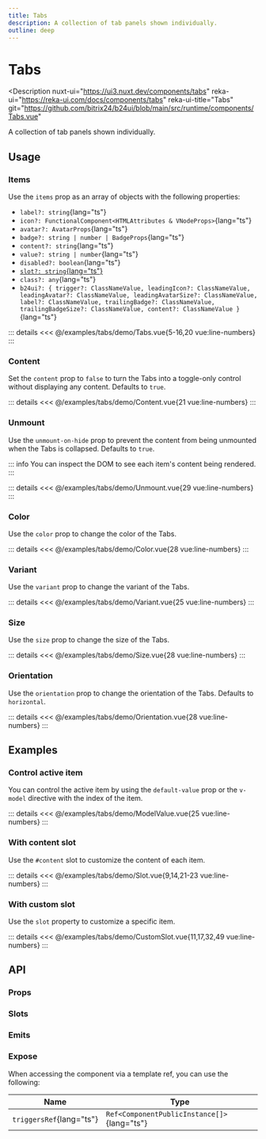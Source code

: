 ```yaml
---
title: Tabs
description: A collection of tab panels shown individually.
outline: deep
---
```

<script setup>
import TabsExample from '/examples/tabs/Tabs.vue';
import ContentExample from '/examples/tabs/Content.vue';
import UnmountExample from '/examples/tabs/Unmount.vue';
import ColorExample from '/examples/tabs/Color.vue';
import VariantExample from '/examples/tabs/Variant.vue';
import SizeExample from '/examples/tabs/Size.vue';
import OrientationExample from '/examples/tabs/Orientation.vue';
import ModelValueExample from '/examples/tabs/ModelValue.vue';
import SlotExample from '/examples/tabs/Slot.vue';
import CustomSlotExample from '/examples/tabs/CustomSlot.vue';
</script>
# Tabs

<Description
  nuxt-ui="https://ui3.nuxt.dev/components/tabs"
  reka-ui="https://reka-ui.com/docs/components/tabs"
  reka-ui-title="Tabs"
  git="https://github.com/bitrix24/b24ui/blob/main/src/runtime/components/Tabs.vue"
>
  A collection of tab panels shown individually.
</Description>

## Usage

### Items

Use the `items` prop as an array of objects with the following properties:

- `label?: string`{lang="ts"}
- `icon?: FunctionalComponent<HTMLAttributes & VNodeProps>`{lang="ts"}
- `avatar?: AvatarProps`{lang="ts"}
- `badge?: string | number | BadgeProps`{lang="ts"}
- `content?: string`{lang="ts"}
- `value?: string | number`{lang="ts"}
- `disabled?: boolean`{lang="ts"}
- [`slot?: string`{lang="ts"}](#with-custom-slot)
- `class?: any`{lang="ts"}
- `b24ui?: { trigger?: ClassNameValue, leadingIcon?: ClassNameValue, leadingAvatar?: ClassNameValue, leadingAvatarSize?: ClassNameValue, label?: ClassNameValue, trailingBadge?: ClassNameValue, trailingBadgeSize?: ClassNameValue, content?: ClassNameValue }`{lang="ts"}

<div class="lg:min-h-[160px]">
  <ClientOnly>
    <TabsExample />
  </ClientOnly>
</div>

::: details
<<< @/examples/tabs/demo/Tabs.vue{5-16,20 vue:line-numbers}
:::

### Content

Set the `content` prop to `false` to turn the Tabs into a toggle-only control without displaying any content. Defaults to `true`.

<div class="lg:min-h-[160px]">
  <ClientOnly>
    <ContentExample />
  </ClientOnly>
</div>

::: details
<<< @/examples/tabs/demo/Content.vue{21 vue:line-numbers}
:::

### Unmount

Use the `unmount-on-hide` prop to prevent the content from being unmounted when the Tabs is collapsed. Defaults to `true`.

::: info
You can inspect the DOM to see each item's content being rendered.
:::

<div class="lg:min-h-[275px]">
  <ClientOnly>
    <UnmountExample />
  </ClientOnly>
</div>

::: details
<<< @/examples/tabs/demo/Unmount.vue{29 vue:line-numbers}
:::

### Color

Use the `color` prop to change the color of the Tabs.

<div class="lg:min-h-[275px]">
  <ClientOnly>
    <ColorExample />
  </ClientOnly>
</div>

::: details
<<< @/examples/tabs/demo/Color.vue{28 vue:line-numbers}
:::

### Variant

Use the `variant` prop to change the variant of the Tabs.

<div class="lg:min-h-[275px]">
  <ClientOnly>
    <VariantExample />
  </ClientOnly>
</div>

::: details
<<< @/examples/tabs/demo/Variant.vue{25 vue:line-numbers}
:::

### Size

Use the `size` prop to change the size of the Tabs.

<div class="lg:min-h-[275px]">
  <ClientOnly>
    <SizeExample />
  </ClientOnly>
</div>

::: details
<<< @/examples/tabs/demo/Size.vue{28 vue:line-numbers}
:::

### Orientation

Use the `orientation` prop to change the orientation of the Tabs. Defaults to `horizontal`.

<div class="lg:min-h-[275px]">
  <ClientOnly>
    <OrientationExample />
  </ClientOnly>
</div>

::: details
<<< @/examples/tabs/demo/Orientation.vue{28 vue:line-numbers}
:::

## Examples

### Control active item

You can control the active item by using the `default-value` prop or the `v-model` directive with the index of the item.

<div class="lg:min-h-[160px]">
  <ClientOnly>
    <ModelValueExample />
  </ClientOnly>
</div>

::: details
<<< @/examples/tabs/demo/ModelValue.vue{25 vue:line-numbers}
:::

### With content slot

Use the `#content` slot to customize the content of each item.

<div class="lg:min-h-[160px]">
  <ClientOnly>
    <SlotExample />
  </ClientOnly>
</div>

::: details
<<< @/examples/tabs/demo/Slot.vue{9,14,21-23 vue:line-numbers}
:::

### With custom slot

Use the `slot` property to customize a specific item.

<div class="lg:min-h-[160px]">
  <ClientOnly>
    <CustomSlotExample />
  </ClientOnly>
</div>

::: details
<<< @/examples/tabs/demo/CustomSlot.vue{11,17,32,49 vue:line-numbers}
:::

## API

### Props

<ComponentProps component="Tabs" />

### Slots

<ComponentSlots component="Tabs" />

### Emits

<ComponentEmits component="Tabs" />

### Expose

When accessing the component via a template ref, you can use the following:

| Name                     | Type                                        |
|--------------------------|---------------------------------------------|
| `triggersRef`{lang="ts"} | `Ref<ComponentPublicInstance[]>`{lang="ts"} |
